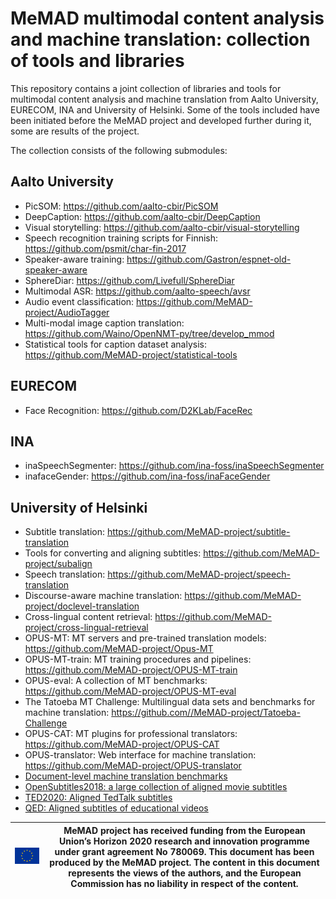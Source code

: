 # MeMAD multimodal content analysis and machine translation: collection of tools and libraries

This repository contains a joint collection of libraries and tools for
multimodal content analysis and machine translation from Aalto University,
EURECOM, INA and University of Helsinki. Some of the tools included have 
been initiated before the MeMAD project and developed further during it,
some are results of the project.

The collection consists of the following submodules:

## Aalto University
 * PicSOM: <https://github.com/aalto-cbir/PicSOM>
 * DeepCaption: <https://github.com/aalto-cbir/DeepCaption>
 * Visual storytelling: <https://github.com/aalto-cbir/visual-storytelling>
 * Speech recognition training scripts for Finnish: <https://github.com/psmit/char-fin-2017>
 * Speaker-aware training: <https://github.com/Gastron/espnet-old-speaker-aware>
 * SphereDiar: <https://github.com/Livefull/SphereDiar>
 * Multimodal ASR: <https://github.com/aalto-speech/avsr>
 * Audio event classification: <https://github.com/MeMAD-project/AudioTagger>
 * Multi-modal image caption translation: <https://github.com/Waino/OpenNMT-py/tree/develop_mmod>
 * Statistical tools for caption dataset analysis: <https://github.com/MeMAD-project/statistical-tools>
 
## EURECOM
 * Face Recognition: <https://github.com/D2KLab/FaceRec>

## INA
 * inaSpeechSegmenter: <https://github.com/ina-foss/inaSpeechSegmenter>
 * inafaceGender: <https://github.com/ina-foss/inaFaceGender>

## University of Helsinki

 * Subtitle translation: <https://github.com/MeMAD-project/subtitle-translation>
 * Tools for converting and aligning subtitles: <https://github.com/MeMAD-project/subalign>
 * Speech translation: <https://github.com/MeMAD-project/speech-translation>
 * Discourse-aware machine translation: <https://github.com/MeMAD-project/doclevel-translation>
 * Cross-lingual content retrieval: <https://github.com/MeMAD-project/cross-lingual-retrieval>
 * OPUS-MT: MT servers and pre-trained translation models: <https://github.com/MeMAD-project/Opus-MT>
 * OPUS-MT-train: MT training procedures and pipelines: <https://github.com/MeMAD-project/OPUS-MT-train>
 * OPUS-eval: A collection of MT benchmarks: <https://github.com/MeMAD-project/OPUS-MT-eval>
 * The Tatoeba MT Challenge: Multilingual data sets and benchmarks for machine translation: <https://github.com//MeMAD-project/Tatoeba-Challenge>
 * OPUS-CAT: MT plugins for professional translators: <https://github.com/MeMAD-project/OPUS-CAT>
 * OPUS-translator: Web interface for machine translation: <https://github.com/MeMAD-project/OPUS-translator>
 * [Document-level machine translation benchmarks](https://zenodo.org/record/3525366)
 * [OpenSubtitles2018: a large collection of aligned movie subtitles](http://opus.nlpl.eu/OpenSubtitles-v2018.php)
 * [TED2020: Aligned TedTalk subtitles](http://opus.nlpl.eu/TED2020.php)
 * [QED: Aligned subtitles of educational videos](http://opus.nlpl.eu/QED.php)
  

![EU emblem](euflag.png)                         | MeMAD project has received funding from the European Union’s Horizon 2020 research and innovation programme under grant agreement No 780069. This document has been produced by the MeMAD project. The content in this document represents the views of the authors, and the European Commission has no liability in respect of the content.
------------------------------------------------ | --------------------------------------------------------------------------------------------------------------------------------------------------------------------------------------------------------------------------------------------------------------------------------------------------------------------------------------------

